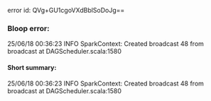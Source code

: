 error id: QVg+GU1cgoVXdBblSoDoJg==
### Bloop error:

25/06/18 00:36:23 INFO SparkContext: Created broadcast 48 from broadcast at DAGScheduler.scala:1580
#### Short summary: 

25/06/18 00:36:23 INFO SparkContext: Created broadcast 48 from broadcast at DAGScheduler.scala:1580